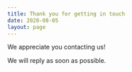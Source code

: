 ```yaml
---
title: Thank you for getting in touch
date: 2020-08-05
layout: page
---
```


We appreciate you contacting us!

We will reply as soon as possible.
